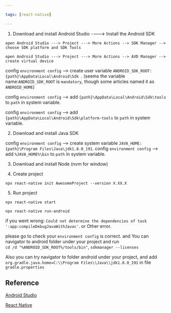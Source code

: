 ```yaml
---

tags: [react-native]

---
```



1. Download and install Android Studio ----> Install the Android SDK

`open Android Studio ---> Project ---> More Actions --> SDK Manager --> choose SDK platform and SDK Tools`

`open Android Studio ---> Project ---> More Actions --> AVD Manager --> create virtual device`

config `environment config` --> create user variable `ANDROID_SDK_ROOT: {path}\AppData\Local\Android\Sdk `. (seems the variable name:`ANDROID_SDK_ROOT` is `mandatory`, though some articles named it as `ANDROID_HOME`)

config `environment config` --> add `{path}\AppData\Local\Android\Sdk\tools` to `path` in system variable.

config `environment config` --> add `{path}\AppData\Local\Android\Sdk\platform-tools` to `path` in system variable.


2. Download and install Java SDK

config `environment config` --> create system variable `JAVA_HOME: {path}\Program Files\Java\jdk1.8.0_191`.
config `environment config` --> add `%JAVA_HOME%\bin` to `path` in system variable.

3. Download and install Node (nvm for window)


4. Create project

`npx react-native init AwesomeProject --version X.XX.X`

5. Run project 

`npx react-native start`

`npx react-native run-android`


if you went wrong: `Could not determine the dependencies of task ':app:compileDebugJavaWithJavac'`.  or Other error.

please go to check your `environment config` is correct. 
and You can navigator to android folder under your project and run  
`cd /d "%ANDROID_SDK_ROOT%/tools/bin"`, `sdkmanager --licenses`

Also you can try navigator to folder android under your project, and add `org.gradle.java.home=C:\\Program Files\\Java\\jdk1.8.0_191` in file `gradle.properties`


## Reference

[Android Studio](https://developer.android.com/studio/command-line/adb)

[React Native](https://reactnative.dev/docs/environment-setup)
